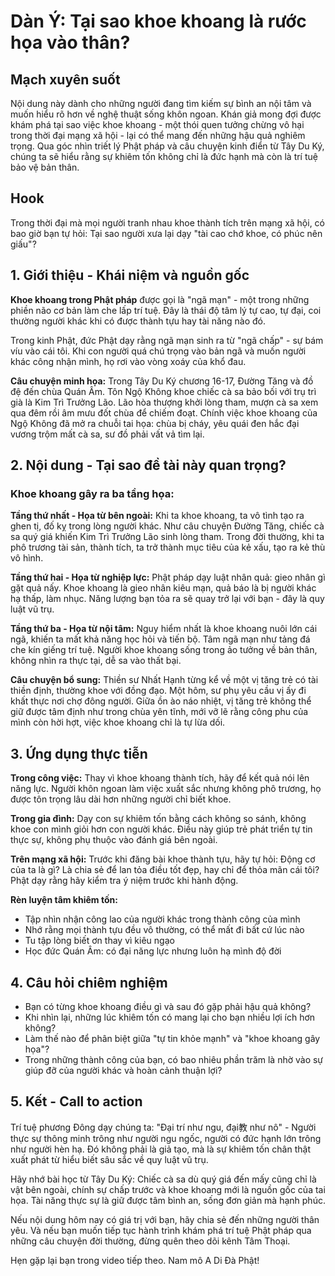 # Dàn Ý: Tại sao khoe khoang là rước họa vào thân?

## Mạch xuyên suốt
Nội dung này dành cho những người đang tìm kiếm sự bình an nội tâm và muốn hiểu rõ hơn về nghệ thuật sống khôn ngoan. Khán giả mong đợi được khám phá tại sao việc khoe khoang - một thói quen tưởng chừng vô hại trong thời đại mạng xã hội - lại có thể mang đến những hậu quả nghiêm trọng. Qua góc nhìn triết lý Phật pháp và câu chuyện kinh điển từ Tây Du Ký, chúng ta sẽ hiểu rằng sự khiêm tốn không chỉ là đức hạnh mà còn là trí tuệ bảo vệ bản thân.

## Hook
Trong thời đại mà mọi người tranh nhau khoe thành tích trên mạng xã hội, có bao giờ bạn tự hỏi: Tại sao người xưa lại dạy "tài cao chớ khoe, có phúc nên giấu"?

## 1. Giới thiệu - Khái niệm và nguồn gốc

**Khoe khoang trong Phật pháp** được gọi là "ngã mạn" - một trong những phiền não cơ bản làm che lấp trí tuệ. Đây là thái độ tâm lý tự cao, tự đại, coi thường người khác khi có được thành tựu hay tài năng nào đó.

Trong kinh Phật, đức Phật dạy rằng ngã mạn sinh ra từ "ngã chấp" - sự bám víu vào cái tôi. Khi con người quá chú trọng vào bản ngã và muốn người khác công nhận mình, họ rơi vào vòng xoáy của khổ đau.

**Câu chuyện minh họa:** Trong Tây Du Ký chương 16-17, Đường Tăng và đồ đệ đến chùa Quán Âm. Tôn Ngộ Không khoe chiếc cà sa bảo bối với trụ trì già là Kim Trì Trưởng Lão. Lão hòa thượng khởi lòng tham, mượn cà sa xem qua đêm rồi âm mưu đốt chùa để chiếm đoạt. Chính việc khoe khoang của Ngộ Không đã mở ra chuỗi tai họa: chùa bị cháy, yêu quái đen hắc đại vương trộm mất cà sa, sư đồ phải vất vả tìm lại.

## 2. Nội dung - Tại sao đề tài này quan trọng?

### Khoe khoang gây ra ba tầng họa:

**Tầng thứ nhất - Họa từ bên ngoài:**
Khi ta khoe khoang, ta vô tình tạo ra ghen tị, đố kỵ trong lòng người khác. Như câu chuyện Đường Tăng, chiếc cà sa quý giá khiến Kim Trì Trưởng Lão sinh lòng tham. Trong đời thường, khi ta phô trương tài sản, thành tích, ta trở thành mục tiêu của kẻ xấu, tạo ra kẻ thù vô hình.

**Tầng thứ hai - Họa từ nghiệp lực:**
Phật pháp dạy luật nhân quả: gieo nhân gì gặt quả nấy. Khoe khoang là gieo nhân kiêu mạn, quả báo là bị người khác hạ thấp, làm nhục. Năng lượng bạn tỏa ra sẽ quay trở lại với bạn - đây là quy luật vũ trụ.

**Tầng thứ ba - Họa từ nội tâm:**
Nguy hiểm nhất là khoe khoang nuôi lớn cái ngã, khiến ta mất khả năng học hỏi và tiến bộ. Tâm ngã mạn như tảng đá che kín giếng trí tuệ. Người khoe khoang sống trong ảo tưởng về bản thân, không nhìn ra thực tại, dễ sa vào thất bại.

**Câu chuyện bổ sung:** Thiền sư Nhất Hạnh từng kể về một vị tăng trẻ có tài thiền định, thường khoe với đồng đạo. Một hôm, sư phụ yêu cầu vị ấy đi khất thực nơi chợ đông người. Giữa ồn ào náo nhiệt, vị tăng trẻ không thể giữ được tâm định như trong chùa yên tĩnh, mới vỡ lẽ rằng công phu của mình còn hời hợt, việc khoe khoang chỉ là tự lừa dối.

## 3. Ứng dụng thực tiễn

**Trong công việc:** Thay vì khoe khoang thành tích, hãy để kết quả nói lên năng lực. Người khôn ngoan làm việc xuất sắc nhưng không phô trương, họ được tôn trọng lâu dài hơn những người chỉ biết khoe.

**Trong gia đình:** Dạy con sự khiêm tốn bằng cách không so sánh, không khoe con mình giỏi hơn con người khác. Điều này giúp trẻ phát triển tự tin thực sự, không phụ thuộc vào đánh giá bên ngoài.

**Trên mạng xã hội:** Trước khi đăng bài khoe thành tựu, hãy tự hỏi: Động cơ của ta là gì? Là chia sẻ để lan tỏa điều tốt đẹp, hay chỉ để thỏa mãn cái tôi? Phật dạy rằng hãy kiểm tra ý niệm trước khi hành động.

**Rèn luyện tâm khiêm tốn:**
- Tập nhìn nhận công lao của người khác trong thành công của mình
- Nhớ rằng mọi thành tựu đều vô thường, có thể mất đi bất cứ lúc nào
- Tu tập lòng biết ơn thay vì kiêu ngạo
- Học đức Quán Âm: có đại năng lực nhưng luôn hạ mình độ đời

## 4. Câu hỏi chiêm nghiệm

- Bạn có từng khoe khoang điều gì và sau đó gặp phải hậu quả không?
- Khi nhìn lại, những lúc khiêm tốn có mang lại cho bạn nhiều lợi ích hơn không?
- Làm thế nào để phân biệt giữa "tự tin khỏe mạnh" và "khoe khoang gây họa"?
- Trong những thành công của bạn, có bao nhiêu phần trăm là nhờ vào sự giúp đỡ của người khác và hoàn cảnh thuận lợi?

## 5. Kết - Call to action

Trí tuệ phương Đông dạy chúng ta: "Đại trí như ngu, đại教 như nô" - Người thực sự thông minh trông như người ngu ngốc, người có đức hạnh lớn trông như người hèn hạ. Đó không phải là giả tạo, mà là sự khiêm tốn chân thật xuất phát từ hiểu biết sâu sắc về quy luật vũ trụ.

Hãy nhớ bài học từ Tây Du Ký: Chiếc cà sa dù quý giá đến mấy cũng chỉ là vật bên ngoài, chính sự chấp trước và khoe khoang mới là nguồn gốc của tai họa. Tài năng thực sự là giữ được tâm bình an, sống đơn giản mà hạnh phúc.

Nếu nội dung hôm nay có giá trị với bạn, hãy chia sẻ đến những người thân yêu. Và nếu bạn muốn tiếp tục hành trình khám phá trí tuệ Phật pháp qua những câu chuyện đời thường, đừng quên theo dõi kênh Tâm Thoại.

Hẹn gặp lại bạn trong video tiếp theo. Nam mô A Di Đà Phật!